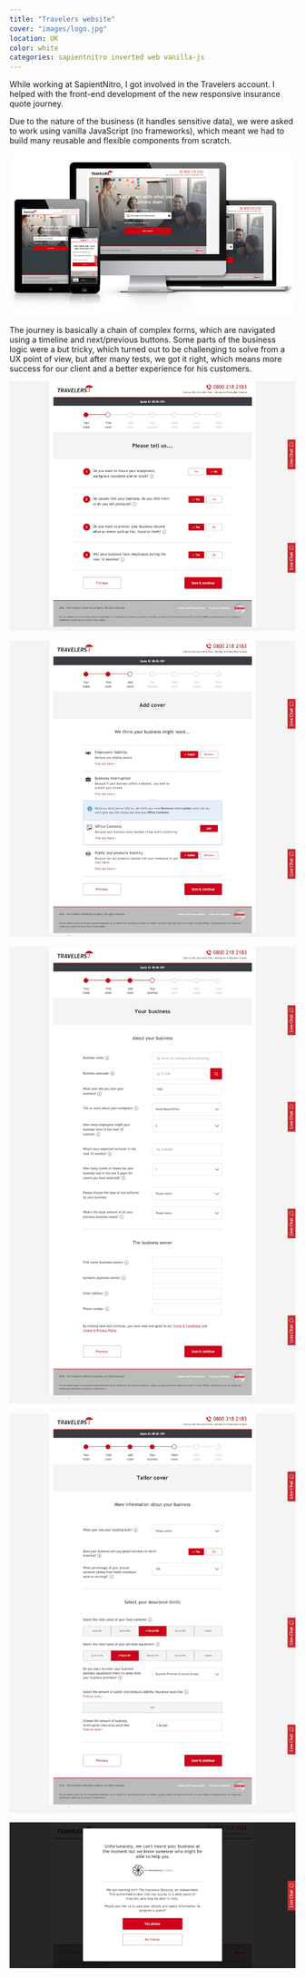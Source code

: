 ```yaml
---
title: "Travelers website"
cover: "images/logo.jpg"
location: UK
color: white
categories: sapientnitro inverted web vanilla-js
---
```


While working at SapientNitro, I got involved in the Travelers account. I helped with the front-end development of the new responsive insurance quote journey.

Due to the nature of the business (it handles sensitive data), we were asked to work using vanilla JavaScript (no frameworks), which meant we had to build many reusable and flexible components from scratch.

![](./images/1.jpg)

The journey is basically a chain of complex forms, which are navigated using a timeline and next/previous buttons. Some parts of the business logic were a but tricky, which turned out to be challenging to solve from a UX point of view, but after many tests, we got it right, which means more success for our client and a better experience for his customers.

![](./images/2.jpg)

![](./images/3.jpg)

![](./images/4.jpg)

![](./images/5.jpg)

![](./images/6.jpg)
